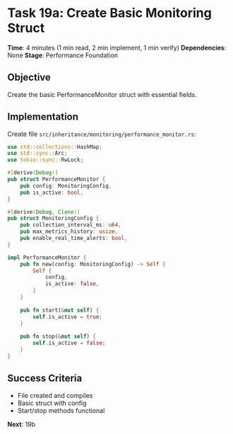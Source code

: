 # Task 19a: Create Basic Monitoring Struct
**Time**: 4 minutes (1 min read, 2 min implement, 1 min verify)
**Dependencies**: None
**Stage**: Performance Foundation

## Objective
Create the basic PerformanceMonitor struct with essential fields.

## Implementation
Create file `src/inheritance/monitoring/performance_monitor.rs`:
```rust
use std::collections::HashMap;
use std::sync::Arc;
use tokio::sync::RwLock;

#[derive(Debug)]
pub struct PerformanceMonitor {
    pub config: MonitoringConfig,
    pub is_active: bool,
}

#[derive(Debug, Clone)]
pub struct MonitoringConfig {
    pub collection_interval_ms: u64,
    pub max_metrics_history: usize,
    pub enable_real_time_alerts: bool,
}

impl PerformanceMonitor {
    pub fn new(config: MonitoringConfig) -> Self {
        Self {
            config,
            is_active: false,
        }
    }
    
    pub fn start(&mut self) {
        self.is_active = true;
    }
    
    pub fn stop(&mut self) {
        self.is_active = false;
    }
}
```

## Success Criteria
- File created and compiles
- Basic struct with config
- Start/stop methods functional

**Next**: 19b